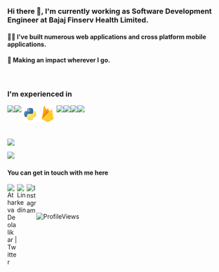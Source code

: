 ### Hi there 👋, I'm currently working as Software Development Engineer at Bajaj Finserv Health Limited. 
#### 👨‍💻 I've built numerous web applications and cross platform mobile applications.
#### 🔭 Making an impact wherever I go.

<br />

### I'm experienced in
<div style="display: flex">
  <img height="40" src = "https://camo.githubusercontent.com/abd19bd0c5030c8d874ed7073f1815d777004451d5967c447386840b80624569/68747470733a2f2f63646e2e61757468302e636f6d2f626c6f672f72656163742d6a732f72656163742e706e67">
  <img height="40" src="https://www.pngkit.com/png/full/66-667065_js-club-new-balance-png-logo-node-js.png">
  <img height="40" src="https://raw.githubusercontent.com/github/explore/80688e429a7d4ef2fca1e82350fe8e3517d3494d/topics/python/python.png">
  <img height="40" src = "https://raw.githubusercontent.com/github/explore/80688e429a7d4ef2fca1e82350fe8e3517d3494d/topics/firebase/firebase.png">
  <img height="40" src = "https://amplify.aws/community/icons/icon-512x512.png?v=160dc82a14880d6cb3fd933c75257e45">
  <img height="40" src = "https://umangsoftware.com/wp-content/uploads/2020/05/MongoDB-logo.png">  
  <img height="40" src = "https://brandslogos.com/wp-content/uploads/thumbs/bootstrap-logo-vector.svg">  
  <img height="40" src = "https://mui.com/static/logo.png">
</div>

<br />
<br />
<img align="center" src="https://github-readme-stats.vercel.app/api/top-langs/?username=AtharvaDeolalikar&theme=radical" />

<br />

[![](https://github-readme-stats.vercel.app/api?username=AtharvaDeolalikar&hide=stars,issues&count_private=true&show_icons=true&theme=radical)](https://www.instagram.com/atharva_deolalikar/)


#### You can get in touch with me here

<a href="https://twitter.com/AtharvaDD">
  <img align="left" alt="Atharva Deolalikar | Twitter" width="22px" src="https://seeklogo.com/images/T/twitter-logo-A84FE9258E-seeklogo.com.png" />
</a>
<a href="https://www.linkedin.com/in/atharva-deolalikar">
  <img align="left" alt="Linkedin" width="22px" src="https://i.ibb.co/7Ybr19R/5a22d420c9a5a7-416105621512231968826.png" />
</a>
<a href="https://www.instagram.com/atharva_deolalikar/">
  <img align="left" alt="Instagram" width="22px" src="https://upload.wikimedia.org/wikipedia/commons/thumb/e/e7/Instagram_logo_2016.svg/1200px-Instagram_logo_2016.svg.png" />
</a>

<br />
<br />
<br />

![ProfileViews](https://komarev.com/ghpvc/?username=AtharvaDeolalikar&label=Profile+Views)
